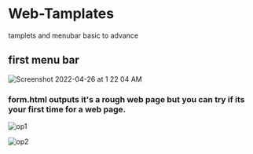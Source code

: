 # Web-Tamplates
tamplets and menubar basic to advance

## first menu bar
![Screenshot 2022-04-26 at 1 22 04 AM](https://user-images.githubusercontent.com/78723011/165164199-49a44e22-61e7-4859-9eb7-8fecb87a3cff.png)

### form.html outputs it's a rough web page but you can try if its your first time for a web page.
![op1](https://user-images.githubusercontent.com/78723011/165297099-3a3eab12-0b39-428d-a66a-dc875d5aac49.PNG)

![op2](https://user-images.githubusercontent.com/78723011/165297119-316b6f1d-53de-497c-8ce6-ef8a1ac172ca.PNG)

